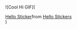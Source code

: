 ![Cool Hi GIF](<div class="tenor-gif-embed" data-postid="24408874" data-share-method="host" data-aspect-ratio="1.22137" data-width="100%"><a href="https://tenor.com/view/hello-gif-24408874">Hello Sticker</a>from <a href="https://tenor.com/search/hello-stickers">Hello Stickers</a></div> <script type="text/javascript" async src="https://tenor.com/embed.js"></script>)
